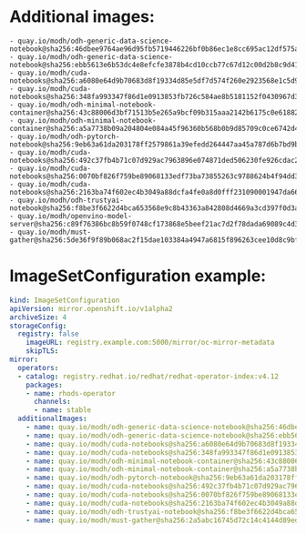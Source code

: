 # Additional images:
    - quay.io/modh/odh-generic-data-science-notebook@sha256:46dbee9764ae96d95fb5719446226bf0b86ec1e8cc695ac12df575a352d79f8f
    - quay.io/modh/odh-generic-data-science-notebook@sha256:ebb5613e6b53dc4e8efcfe3878b4cd10ccb77c67d12c00d2b8c9d41aeffd7df5
    - quay.io/modh/cuda-notebooks@sha256:a6080e64d9b70683d8f19334d85e5df7d574f260e2923568e1c5d955d2a8bdc5
    - quay.io/modh/cuda-notebooks@sha256:348fa993347f86d1e0913853fb726c584ae8b5181152f0430967d380d68d804f
    - quay.io/modh/odh-minimal-notebook-container@sha256:43c88006d3bf71513b5e265a9bcf09b315aaa2142b6175c0e618829927dbaac2
    - quay.io/modh/odh-minimal-notebook-container@sha256:a5a7738b09a204804e084a45f96360b568b0b9d85709c0ce6742d440ff917183
    - quay.io/modh/odh-pytorch-notebook@sha256:9eb63a61da203178ff2579861a39efedd264447aa45a787d6b7bd9b08c13b1af
    - quay.io/modh/cuda-notebooks@sha256:492c37fb4b71c07d929ac7963896e074871ded506230fe926cdac21eb1ab9db8
    - quay.io/modh/cuda-notebooks@sha256:0070bf826f759be89068133edf73ba73855263c9788624b4f94dd3acb14d23b7
    - quay.io/modh/cuda-notebooks@sha256:2163ba74f602ec4b3049a88dcfa4fe0a8d0fff231090001947da66ef8e75ab9a
    - quay.io/modh/odh-trustyai-notebook@sha256:f8be3f6622d4bca653568e9c8b43363a842808d4669a3cd397f0d3a4f9a4c165
    - quay.io/modh/openvino-model-server@sha256:c89f76386bc8b59f0748cf173868e5beef21ac7d2f78dada69089c4d37c44116
    - quay.io/modh/must-gather@sha256:5de36f9f89b068ac2f15dae103384a4947a6815f896263cee10d8c9bf24dc219

# ImageSetConfiguration example:
```yaml
kind: ImageSetConfiguration
apiVersion: mirror.openshift.io/v1alpha2
archiveSize: 4
storageConfig:
  registry: false
    imageURL: registry.example.com:5000/mirror/oc-mirror-metadata
    skipTLS:                         
mirror:
  operators:
  - catalog: registry.redhat.io/redhat/redhat-operator-index:v4.12
    packages:
    - name: rhods-operator
      channels:
      - name: stable
  additionalImages:   
    - name: quay.io/modh/odh-generic-data-science-notebook@sha256:46dbee9764ae96d95fb5719446226bf0b86ec1e8cc695ac12df575a352d79f8f
    - name: quay.io/modh/odh-generic-data-science-notebook@sha256:ebb5613e6b53dc4e8efcfe3878b4cd10ccb77c67d12c00d2b8c9d41aeffd7df5
    - name: quay.io/modh/cuda-notebooks@sha256:a6080e64d9b70683d8f19334d85e5df7d574f260e2923568e1c5d955d2a8bdc5
    - name: quay.io/modh/cuda-notebooks@sha256:348fa993347f86d1e0913853fb726c584ae8b5181152f0430967d380d68d804f
    - name: quay.io/modh/odh-minimal-notebook-container@sha256:43c88006d3bf71513b5e265a9bcf09b315aaa2142b6175c0e618829927dbaac2
    - name: quay.io/modh/odh-minimal-notebook-container@sha256:a5a7738b09a204804e084a45f96360b568b0b9d85709c0ce6742d440ff917183
    - name: quay.io/modh/odh-pytorch-notebook@sha256:9eb63a61da203178ff2579861a39efedd264447aa45a787d6b7bd9b08c13b1af
    - name: quay.io/modh/cuda-notebooks@sha256:492c37fb4b71c07d929ac7963896e074871ded506230fe926cdac21eb1ab9db8
    - name: quay.io/modh/cuda-notebooks@sha256:0070bf826f759be89068133edf73ba73855263c9788624b4f94dd3acb14d23b7
    - name: quay.io/modh/cuda-notebooks@sha256:2163ba74f602ec4b3049a88dcfa4fe0a8d0fff231090001947da66ef8e75ab9a
    - name: quay.io/modh/odh-trustyai-notebook@sha256:f8be3f6622d4bca653568e9c8b43363a842808d4669a3cd397f0d3a4f9a4c165
    - name: quay.io/modh/must-gather@sha256:2a5abc16745d72c14c4144d89edbe373d6d56c8b6ce7965fcbed1862519092ab
```
